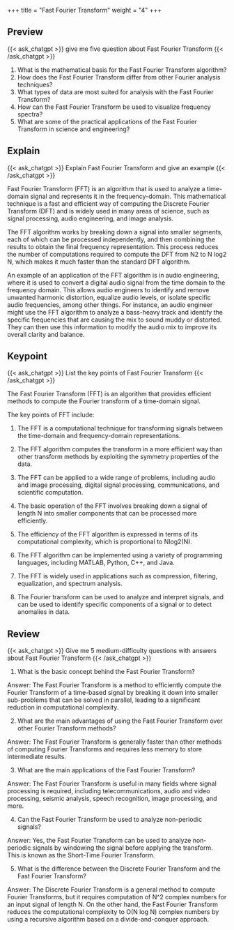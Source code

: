 +++
title = "Fast Fourier Transform"
weight = "4"
+++
## Preview
{{< ask_chatgpt >}}
give me five question about Fast Fourier Transform
{{< /ask_chatgpt >}}



1. What is the mathematical basis for the Fast Fourier Transform algorithm? 
2. How does the Fast Fourier Transform differ from other Fourier analysis techniques? 
3. What types of data are most suited for analysis with the Fast Fourier Transform? 
4. How can the Fast Fourier Transform be used to visualize frequency spectra? 
5. What are some of the practical applications of the Fast Fourier Transform in science and engineering?   

## Explain
{{< ask_chatgpt >}}
Explain Fast Fourier Transform and give an example
{{< /ask_chatgpt >}}



Fast Fourier Transform (FFT) is an algorithm that is used to analyze a time-domain signal and represents it in the frequency-domain. This mathematical technique is a fast and efficient way of computing the Discrete Fourier Transform (DFT) and is widely used in many areas of science, such as signal processing, audio engineering, and image analysis.

The FFT algorithm works by breaking down a signal into smaller segments, each of which can be processed independently, and then combining the results to obtain the final frequency representation. This process reduces the number of computations required to compute the DFT from N2 to N log2 N, which makes it much faster than the standard DFT algorithm.

An example of an application of the FFT algorithm is in audio engineering, where it is used to convert a digital audio signal from the time domain to the frequency domain. This allows audio engineers to identify and remove unwanted harmonic distortion, equalize audio levels, or isolate specific audio frequencies, among other things. For instance, an audio engineer might use the FFT algorithm to analyze a bass-heavy track and identify the specific frequencies that are causing the mix to sound muddy or distorted. They can then use this information to modify the audio mix to improve its overall clarity and balance.   

## Keypoint
{{< ask_chatgpt >}}
List the key points of Fast Fourier Transform
{{< /ask_chatgpt >}}



The Fast Fourier Transform (FFT) is an algorithm that provides efficient methods to compute the Fourier transform of a time-domain signal.

The key points of FFT include:

1. The FFT is a computational technique for transforming signals between the time-domain and frequency-domain representations.

2. The FFT algorithm computes the transform in a more efficient way than other transform methods by exploiting the symmetry properties of the data.

3. The FFT can be applied to a wide range of problems, including audio and image processing, digital signal processing, communications, and scientific computation.

4. The basic operation of the FFT involves breaking down a signal of length N into smaller components that can be processed more efficiently.

5. The efficiency of the FFT algorithm is expressed in terms of its computational complexity, which is proportional to Nlog2(N).

6. The FFT algorithm can be implemented using a variety of programming languages, including MATLAB, Python, C++, and Java.

7. The FFT is widely used in applications such as compression, filtering, equalization, and spectrum analysis.

8. The Fourier transform can be used to analyze and interpret signals, and can be used to identify specific components of a signal or to detect anomalies in data.   

## Review
{{< ask_chatgpt >}}
Give me 5 medium-difficulty questions with answers about Fast Fourier Transform
{{< /ask_chatgpt >}}



1. What is the basic concept behind the Fast Fourier Transform?

Answer: The Fast Fourier Transform is a method to efficiently compute the Fourier Transform of a time-based signal by breaking it down into smaller sub-problems that can be solved in parallel, leading to a significant reduction in computational complexity.

2. What are the main advantages of using the Fast Fourier Transform over other Fourier Transform methods?

Answer: The Fast Fourier Transform is generally faster than other methods of computing Fourier Transforms and requires less memory to store intermediate results.

3. What are the main applications of the Fast Fourier Transform?

Answer: The Fast Fourier Transform is useful in many fields where signal processing is required, including telecommunications, audio and video processing, seismic analysis, speech recognition, image processing, and more.

4. Can the Fast Fourier Transform be used to analyze non-periodic signals?

Answer: Yes, the Fast Fourier Transform can be used to analyze non-periodic signals by windowing the signal before applying the transform. This is known as the Short-Time Fourier Transform.

5. What is the difference between the Discrete Fourier Transform and the Fast Fourier Transform?

Answer: The Discrete Fourier Transform is a general method to compute Fourier Transforms, but it requires computation of N^2 complex numbers for an input signal of length N. On the other hand, the Fast Fourier Transform reduces the computational complexity to O(N log N) complex numbers by using a recursive algorithm based on a divide-and-conquer approach.   

